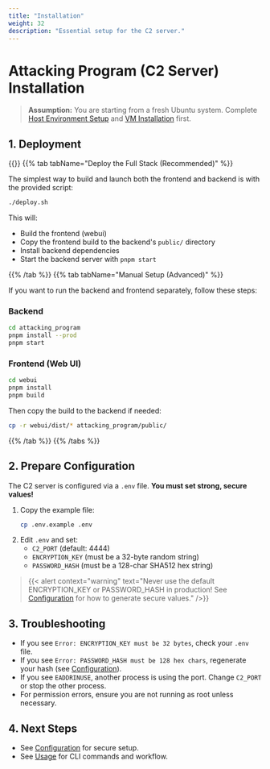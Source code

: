 ```yaml
---
title: "Installation"
weight: 32
description: "Essential setup for the C2 server."
---
```


# Attacking Program (C2 Server) Installation

> **Assumption:** You are starting from a fresh Ubuntu system. Complete [Host Environment Setup](../02-setup/environment.md) and [VM Installation](../02-setup/vm-installation.md) first.

## 1. Deployment

{{<tabs tabTotal="2">}}
{{% tab tabName="Deploy the Full Stack (Recommended)" %}}

The simplest way to build and launch both the frontend and backend is with the provided script:

```bash
./deploy.sh
```

This will:
- Build the frontend (webui)
- Copy the frontend build to the backend's `public/` directory
- Install backend dependencies
- Start the backend server with `pnpm start`

{{% /tab %}}
{{% tab tabName="Manual Setup (Advanced)" %}}

If you want to run the backend and frontend separately, follow these steps:

### Backend
```bash
cd attacking_program
pnpm install --prod
pnpm start
```

### Frontend (Web UI)
```bash
cd webui
pnpm install
pnpm build
```

Then copy the build to the backend if needed:
```bash
cp -r webui/dist/* attacking_program/public/
```

{{% /tab %}}
{{% /tabs %}}

## 2. Prepare Configuration

The C2 server is configured via a `.env` file. **You must set strong, secure values!**

1. Copy the example file:
   ```bash
   cp .env.example .env
   ```
2. Edit `.env` and set:
   - `C2_PORT` (default: 4444)
   - `ENCRYPTION_KEY` (must be a 32-byte random string)
   - `PASSWORD_HASH` (must be a 128-char SHA512 hex string)

> {{< alert context="warning" text="Never use the default ENCRYPTION_KEY or PASSWORD_HASH in production! See [Configuration](./configuration.md) for how to generate secure values." />}}

## 3. Troubleshooting
- If you see `Error: ENCRYPTION_KEY must be 32 bytes`, check your `.env` file.
- If you see `Error: PASSWORD_HASH must be 128 hex chars`, regenerate your hash (see [Configuration](./configuration.md)).
- If you see `EADDRINUSE`, another process is using the port. Change `C2_PORT` or stop the other process.
- For permission errors, ensure you are not running as root unless necessary.

## 4. Next Steps
- See [Configuration](./configuration.md) for secure setup.
- See [Usage](./usage.md) for CLI commands and workflow.
